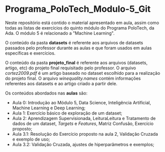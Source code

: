 # Programa_PoloTech_Modulo-5_Git

Neste repositório está contido o material apresentado em aula, assim como todas as listas de exercícios do quinto módulo do Programa PoloTech, da Ada. O módulo 5 é relacionado a "Machine Learning".

O conteúdo da pasta **datasets** é referente aos arquivos de datasets passados pelo professor durante as aulas e que foram usados em aulas específicas e exercícios.

O conteúdo da pasta **projeto_final** é referente aos arquivos (datasets, artigo, etc) do projeto final requisitado pelo professor. O arquivo _cortez2009.pdf_ é um artigo baseado no dataset escolhido para a realização do projeto final. O arquivo _winequality.names_ contém informações referentes aos datasets e ao artigo criado a partir dele.

Os conteúdos abordados nas **aulas** são:

- Aula 0: Introdução ao Módulo 5, Data Science, Inteligência Artificial, Machine Learning e Deep Learning;
- Aula 1: Exercício básico de exploração de um dataset;
- Aula 2: Aprendizagem Supervisionada, LeituraLeitura e Tratamento de dados de um dataset, _Targets_ e _Features_, Matriz Confusão, Exercício proposto;
- Aula 3.1: Resolução do Exercício proposto na aula 2, Validação Cruzada e exemplo de uso;
- Aula 3.2: Validação Cruzada, ajustes de hiperparâmetros e exemplos;
